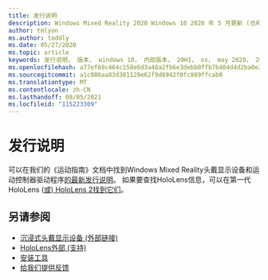 ```yaml
---
title: 发行说明
description: Windows Mixed Reality 2020 Windows 10 2020 年 5 月更新 (也称为 2004) 。
author: tmlyon
ms.author: toddly
ms.date: 05/27/2020
ms.topic: article
keywords: 发行说明， 版本， windows 10， 内部版本， 20H1， os， may 2020， 2004
ms.openlocfilehash: a77ef68c464c158e6d3a48a2fb6e3debb0ffb7b404d4d2ba0e2b566168be36cc
ms.sourcegitcommit: a1c086aa83d381129e62f9d8942f0fc889ffcab0
ms.translationtype: MT
ms.contentlocale: zh-CN
ms.lasthandoff: 08/05/2021
ms.locfileid: "115223309"
---
```

# <a name="release-notes"></a>发行说明

可以在我们的《运动指南》文档中找到Windows Mixed Reality头戴显示设备和运动控制器驱动程序[的最新发行说明](/windows/mixed-reality/enthusiast-guide/mixed-reality-software)。 如果要查找HoloLens信息，可以在第一代HoloLens ([或) HoloLens 2](/hololens/hololens1-release-notes)[找到它们](/hololens/hololens-release-notes)。

## <a name="see-also"></a>另请参阅
* [沉浸式头戴显示设备 (外部链接) ](/windows/mixed-reality/enthusiast-guide/troubleshooting-windows-mixed-reality)
* [HoloLens外部 (支持) ](https://support.microsoft.com/products/hololens)
* [安装工具](../develop/install-the-tools.md)
* [给我们提供反馈](/hololens/hololens-feedback)